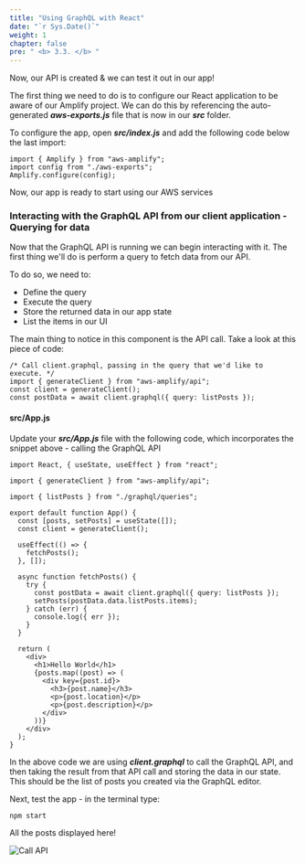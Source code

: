 ```yaml
---
title: "Using GraphQL with React"
date: "`r Sys.Date()`"
weight: 1
chapter: false
pre: " <b> 3.3. </b> "
---
```


Now, our API is created & we can test it out in our app!

The first thing we need to do is to configure our React application to be aware of our Amplify project. We can do this by referencing the auto-generated **_aws-exports.js_** file that is now in our **_src_** folder.

To configure the app, open **_src/index.js_** and add the following code below the last import:

```
import { Amplify } from "aws-amplify";
import config from "./aws-exports";
Amplify.configure(config);
```

Now, our app is ready to start using our AWS services

### Interacting with the GraphQL API from our client application - Querying for data

Now that the GraphQL API is running we can begin interacting with it. The first thing we'll do is perform a query to fetch data from our API.

To do so, we need to:

- Define the query
- Execute the query
- Store the returned data in our app state
- List the items in our UI

The main thing to notice in this component is the API call. Take a look at this piece of code:

```
/* Call client.graphql, passing in the query that we'd like to execute. */
import { generateClient } from "aws-amplify/api";
const client = generateClient();
const postData = await client.graphql({ query: listPosts });
```

#### src/App.js

Update your **_src/App.js_** file with the following code, which incorporates the snippet above - calling the GraphQL API

```
import React, { useState, useEffect } from "react";

import { generateClient } from "aws-amplify/api";

import { listPosts } from "./graphql/queries";

export default function App() {
  const [posts, setPosts] = useState([]);
  const client = generateClient();

  useEffect(() => {
    fetchPosts();
  }, []);

  async function fetchPosts() {
    try {
      const postData = await client.graphql({ query: listPosts });
      setPosts(postData.data.listPosts.items);
    } catch (err) {
      console.log({ err });
    }
  }

  return (
    <div>
      <h1>Hello World</h1>
      {posts.map((post) => (
        <div key={post.id}>
          <h3>{post.name}</h3>
          <p>{post.location}</p>
          <p>{post.description}</p>
        </div>
      ))}
    </div>
  );
}
```

In the above code we are using **_client.graphql_** to call the GraphQL API, and then taking the result from that API call and storing the data in our state. This should be the list of posts you created via the GraphQL editor.

Next, test the app - in the terminal type:

```
npm start
```

All the posts displayed here!

![Call API](/images/3.api/react-07.png)
